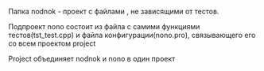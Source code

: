 Папка nodnok - проект с файлами , не зависящими от тестов. 

Подпроект nono состоит из файла с самими функциями тестов(tst_test.cpp) и файла конфигурации(nono.pro), связывающего его со всем проектом project

Project объединяет nodnok и nono в один проект



